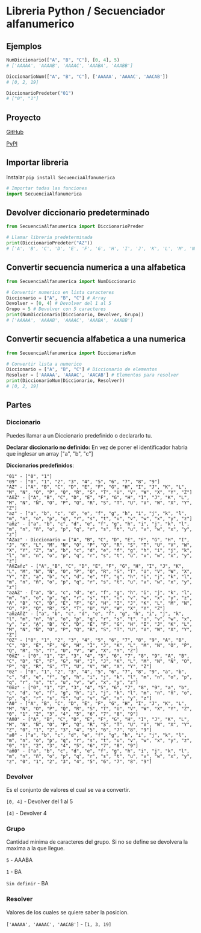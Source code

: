 # Libreria Python / Secuenciador alfanumerico

## Ejemplos
```python
NumDiccionario(["A", "B", "C"], [0, 4], 5)
# ['AAAAA', 'AAAAB', 'AAAAC', 'AAABA', 'AAABB']
```
```python
DiccionarioNum(["A", "B", "C"], ['AAAAA', 'AAAAC', 'AACAB'])
# [0, 2, 19]
```
```python
DiccionarioPredeter("01")
# ["0", "1"]
```

## Proyecto
[GitHub](https://github.com/Xaival/Libreria-Python-Secuencia-alfanumerica)

[PyPI](https://pypi.org/project/SecuenciaAlfanumerica/)

## Importar libreria
Instalar `pip install SecuenciaAlfanumerica`

```python
# Importar todas las funciones
import SecuenciaAlfanumerica
```

## Devolver diccionario predeterminado
```python
from SecuenciaAlfanumerica import DiccionarioPreder

# Llamar libreria predeterminada
print(DiccionarioPredeter("AZ"))
# ['A', 'B', 'C', 'D', 'E', 'F', 'G', 'H', 'I', 'J', 'K', 'L', 'M', 'N', 'O', 'P', 'Q', 'R', 'S', 'T', 'U', 'V', 'W', 'X', 'Y', 'Z']
```

## Convertir secuencia numerica a una alfabetica
```python
from SecuenciaAlfanumerica import NumDiccionario

# Convertir numerico en lista caracteres
Diccionario = ["A", "B", "C"] # Array
Devolver = [0, 4] # Devolver del 1 al 5
Grupo = 5 # Devolver con 5 caracteres
print(NumDiccionario(Diccionario, Devolver, Grupo))
# ['AAAAA', 'AAAAB', 'AAAAC', 'AAABA', 'AAABB']
```

## Convertir secuencia alfabetica a una numerica
```python
from SecuenciaAlfanumerica import DiccionarioNum

# Convertir lista a numerico
Diccionario = ["A", "B", "C"] # Diccionario de elementos
Resolver = ['AAAAA', 'AAAAC', 'AACAB'] # Elementos para resolver
print(DiccionarioNum(Diccionario, Resolver))
# [0, 2, 19]
```

## Partes
### Diccionario
Puedes llamar a un Diccionario predefinido o declararlo tu.

**Declarar diccionario no definido:** En vez de poner el identificador habria que inglesar un array ["a", "b", "c"]

**Diccionarios predefinidos**:
```
"01" - ["0", "1"]
"09" - ["0", "1", "2", "3", "4", "5", "6", "7", "8", "9"]
"AZ" - ["A", "B", "C", "D", "E", "F", "G", "H", "I", "J", "K", "L", "M", "N", "O", "P", "Q", "R", "S", "T", "U", "V", "W", "X", "Y", "Z"]
"AñZ" - ["A", "B", "C", "D", "E", "F", "G", "H", "I", "J", "K", "L", "M", "N", "Ñ", "O", "P", "Q", "R", "S", "T", "U", "V", "W", "X", "Y", "Z"]
"az" - ["a", "b", "c", "d", "e", "f", "g", "h", "i", "j", "k", "l", "m", "n", "o", "p", "q", "r", "s", "t", "u", "v", "w", "x", "y", "z"]
"añz" - ["a", "b", "c", "d", "e", "f", "g", "h", "i", "j", "k", "l", "m", "n", "ñ", "o", "p", "q", "r", "s", "t", "u", "v", "w", "x", "y", "z"]
"AZaz" - Diccionario = ["A", "B", "C", "D", "E", "F", "G", "H", "I", "J", "K", "L", "M", "N", "O", "P", "Q", "R", "S", "T", "U", "V", "W", "X", "Y", "Z", "a", "b", "c", "d", "e", "f", "g", "h", "i", "j", "k", "l", "m", "n", "o", "p", "q", "r", "s", "t", "u", "v", "w", "x", "y", "z"]
"AñZañz" - ["A", "B", "C", "D", "E", "F", "G", "H", "I", "J", "K", "L", "M", "N", "Ñ", "O", "P", "Q", "R", "S", "T", "U", "V", "W", "X", "Y", "Z", "a", "b", "c", "d", "e", "f", "g", "h", "i", "j", "k", "l", "m", "n", "ñ", "o", "p", "q", "r", "s", "t", "u", "v", "w", "x", "y", "z"]
"azAZ" - ["a", "b", "c", "d", "e", "f", "g", "h", "i", "j", "k", "l", "m", "n", "o", "p", "q", "r", "s", "t", "u", "v", "w", "x", "y", "z", "A", "B", "C", "D", "E", "F", "G", "H", "I", "J", "K", "L", "M", "N", "O", "P", "Q", "R", "S", "T", "U", "V", "W", "X", "Y", "Z"]
"añzAñZ" - ["a", "b", "c", "d", "e", "f", "g", "h", "i", "j", "k", "l", "m", "n", "ñ", "o", "p", "q", "r", "s", "t", "u", "v", "w", "x", "y", "z", "A", "B", "C", "D", "E", "F", "G", "H", "I", "J", "K", "L", "M", "N", "Ñ", "O", "P", "Q", "R", "S", "T", "U", "V", "W", "X", "Y", "Z"]
"0Z" - ["0", "1", "2", "3", "4", "5", "6", "7", "8", "9", "A", "B", "C", "D", "E", "F", "G", "H", "I", "J", "K", "L", "M", "N", "O", "P", "Q", "R", "S", "T", "U", "V", "W", "X", "Y", "Z"]
"0ñZ" - ["0", "1", "2", "3", "4", "5", "6", "7", "8", "9", "A", "B", "C", "D", "E", "F", "G", "H", "I", "J", "K", "L", "M", "N", "Ñ", "O", "P", "Q", "R", "S", "T", "U", "V", "W", "X", "Y", "Z"]
"0z" - ["0", "1", "2", "3", "4", "5", "6", "7", "8", "9", "a", "b", "c", "d", "e", "f", "g", "h", "i", "j", "k", "l", "m", "n", "o", "p", "q", "r", "s", "t", "u", "v", "w", "x", "y", "z"]
"0ñz" - ["0", "1", "2", "3", "4", "5", "6", "7", "8", "9", "a", "b", "c", "d", "e", "f", "g", "h", "i", "j", "k", "l", "m", "n", "ñ", "o", "p", "q", "r", "s", "t", "u", "v", "w", "x", "y", "z"]
"A0" - ["A", "B", "C", "D", "E", "F", "G", "H", "I", "J", "K", "L", "M", "N", "O", "P", "Q", "R", "S", "T", "U", "V", "W", "X", "Y", "Z", "0", "1", "2", "3", "4", "5", "6", "7", "8", "9"]
"Añ0" - ["A", "B", "C", "D", "E", "F", "G", "H", "I", "J", "K", "L", "M", "N", "Ñ", "O", "P", "Q", "R", "S", "T", "U", "V", "W", "X", "Y", "Z", "0", "1", "2", "3", "4", "5", "6", "7", "8", "9"]
"a0" - ["a", "b", "c", "d", "e", "f", "g", "h", "i", "j", "k", "l", "m", "n", "o", "p", "q", "r", "s", "t", "u", "v", "w", "x", "y", "z", "0", "1", "2", "3", "4", "5", "6", "7", "8", "9"]
"añ0" - ["a", "b", "c", "d", "e", "f", "g", "h", "i", "j", "k", "l", "m", "n", "ñ", "o", "p", "q", "r", "s", "t", "u", "v", "w", "x", "y", "z", "0", "1", "2", "3", "4", "5", "6", "7", "8", "9"]
```

### Devolver
Es el conjunto de valores el cual se va a convertir.

`[0, 4]` - Devolver del 1 al 5

`[4]` - Devolver 4

### Grupo
Cantidad minima de caracteres del grupo. Si no se define se devolvera la maxima a la que llegue.

`5` - AAABA

`1` - BA

`Sin definir` - BA


### Resolver
Valores de los cuales se quiere saber la posicion.

`['AAAAA', 'AAAAC', 'AACAB']` - `[1, 3, 19]`
